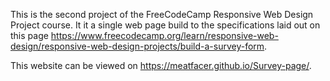 This is the second project of the FreeCodeCamp Responsive Web Design Project course. It it a single web page build to the specifications laid out on this page https://www.freecodecamp.org/learn/responsive-web-design/responsive-web-design-projects/build-a-survey-form.

This website can be viewed on https://meatfacer.github.io/Survey-page/.

